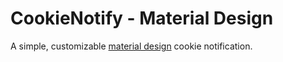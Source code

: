 # CookieNotify - Material Design

A simple, customizable [material design](https://getmdl.io/) cookie notification.
